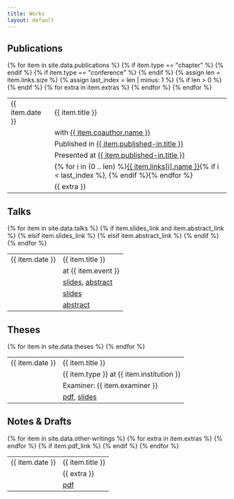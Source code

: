 ```yaml
---
title: Works
layout: default
---
```


## Publications

<table>
  {% for item in site.data.publications %}
    <tr>
        <td class="date">{{ item.date }}</td>
        <td>{{ item.title }}</td>
    </tr>
    <tr>
      <td></td><td class="extra">with <a href="{{ item.coauthor.link }}">{{ item.coauthor.name }}</a></td>
    </tr>
    {% if item.type == "chapter" %}
      <tr>
        <td></td>
        <td class="extra">Published in <a href="{{ item.published-in.link }}">{{ item.published-in.title }}</a></td>
      </tr>
    {% endif %}
    {% if item.type == "conference" %}
      <tr>
        <td></td>
        <td class="extra">Presented at <a href="{{ item.published-in.link }}">{{ item.published-in.title }}</a></td>
      </tr>
    {% endif %}
    {% assign len = item.links.size %}
    {% assign last_index = len | minus: 1 %}
    {% if len > 0 %}
      <tr>
        <td></td>
        <td class="extra">{% for i in (0 .. len) %}<a href="{{ item.links[i].url }}">{{ item.links[i].name }}</a>{% if i < last_index %}, {% endif %}{% endfor %}</td>
      </tr>
    {% endif %}
    {% for extra in item.extras %}
      <tr>
        <td></td>
        <td class="extra">{{ extra }}</td>
      </tr>
    {% endfor %}
  {% endfor %}
</table>

## Talks

<table>
  {% for item in site.data.talks %}
    <tr>
        <td class="date">{{ item.date }}</td>
        <td>{{ item.title }}</td>
    </tr>
    <tr>
        <td></td>
        <td class="extra">at <a {% if item.event_link %}href="{{ item.event_link }}"{% endif %}>{{ item.event }}</a></td>
    </tr>
    {% if item.slides_link and item.abstract_link %}
    <tr>
      <td></td><td class="extra"><a href="{{ item.slides_link }}">slides</a>, <a href="{{ item.abstract_link }}">abstract</a></td>
    </tr>
    {% elsif item.slides_link %}
    <tr>
      <td></td><td class="extra"><a href="{{ item.slides_link }}">slides</a></td>
    </tr>
    {% elsif item.abstract_link %}
    <tr>
      <td></td><td class="extra"><a href="{{ item.abstract_link }}">abstract</a></td>
    </tr>
    {% endif %}
  {% endfor %}
</table>

## Theses

<table>
  {% for item in site.data.theses %}
    <tr>
        <td class="date">{{ item.date }}</td>
        <td>{{ item.title }}</td>
    </tr>
    <tr>
      <td></td>
      <td class="extra">{{ item.type }} at {{ item.institution }}</td>
    </tr>
    <tr>
      <td></td>
      <td class="extra">Examiner: {{ item.examiner }}</td>
    </tr>
    <tr>
      <td></td>
      <td class="extra"><a href="{{ item.pdf_link }}">pdf</a>, <a href="{{ item.slides_link }}">slides</a></td>
    </tr>
  {% endfor %}
</table>

## Notes & Drafts

<table>
  {% for item in site.data.other-writings %}
    <tr>
        <td class="date">{{ item.date }}</td>
        <td>{{ item.title }}</td>
    </tr>
    {% for extra in item.extras %}
      <tr>
        <td></td>
        <td class="extra">{{ extra }}</td>
      </tr>
    {% endfor %}
    {% if item.pdf_link %}
      <tr>
        <td></td>
        <td class="extra"><a href="{{ item.pdf_link }}">pdf</a></td>
      </tr>
    {% endif %}
  {% endfor %}
</table>
